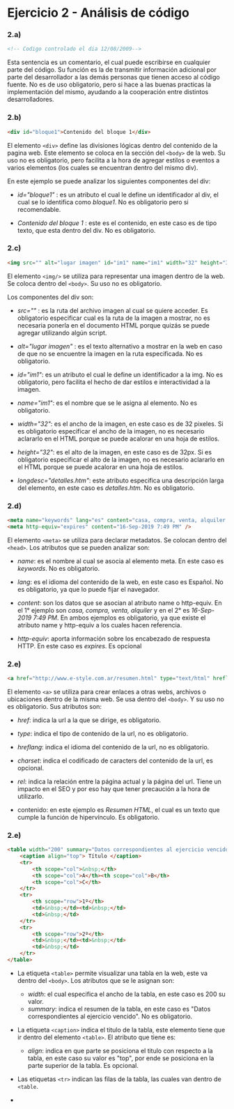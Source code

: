 # Ejercicio 2 - Análisis de código

### 2.a) 
````html
<!-- Codigo controlado el dia 12/08/2009-->
````
Esta sentencia es un comentario, el cual puede escribirse en cualquier parte del código.
Su función es la de transmitir información adicional por parte del desarrollador a las demás personas que tienen acceso al código fuente.
No es de uso obligatorio, pero si hace a las buenas practicas la implementación del mismo, ayudando a la cooperación entre distintos desarrolladores.


### 2.b) 
````html
<div id="bloque1">Contenido del bloque 1</div>
````

El elemento `<div>` define las divisiones lógicas dentro del contenido de la pagina web.
Este elemento se coloca en la sección del `<body>` de la web.
Su uso no es obligatorio, pero facilita a la hora de agregar estilos o eventos a varios elementos (los cuales se encuentran dentro del mismo div).

En este ejemplo se puede analizar los siguientes componentes del div:
- *id="bloque1"* : es un atributo el cual le define un identificador al div, el cual se lo identifica como *bloque1*. No es obligatorio pero si recomendable.

- *Contenido del bloque 1* : este es el contenido, en este caso es de tipo texto, que esta dentro del div.  No es obligatorio.


### 2.c) 

````html
<img src="" alt="lugar imagen" id="im1" name="im1" width="32" height="32" longdesc="detalles.htm"/>
````

El elemento `<img/>`  se utiliza para representar una imagen dentro de la web.
Se coloca dentro del `<body>`.
Su uso no es obligatorio.

Los componentes del div son:
- *src=""* : es la ruta del archivo imagen al cual se quiere acceder. Es obligatorio especificar cual es la ruta de la imagen a mostrar, no es necesaria ponerla en el documento HTML porque quizás se puede agregar utilizando algún script.

- *alt="lugar imagen"* : es el texto alternativo a mostrar en la web en caso de que no se encuentre la imagen en la ruta especificada. No es obligatorio.

- *id="im1"*: es un atributo el cual le define un identificador a la img. No es obligatorio, pero facilita el hecho de dar estilos e interactividad a la imagen.

- *name="im1"*: es el nombre que se le asigna al elemento. No es obligatorio.

- *width="32"*: es el ancho de la imagen, en este caso es de 32 pixeles. Si es obligatorio especificar el ancho de la imagen, no es necesario aclararlo en el HTML porque se puede acalorar en una hoja de estilos.

- *height="32"*: es el alto de la imagen, en este caso es de 32px. Si es obligatorio especificar el alto de la imagen, no es necesario aclararlo en el HTML porque se puede acalorar en una hoja de estilos.

- *longdesc="detalles.htm"*: este atributo especifica una descripción larga del elemento, en este caso es *detalles.htm*. No es obligatorio.


### 2.d) 

````html
<meta name="keywords" lang="es" content="casa, compra, venta, alquiler " />
<meta http-equiv="expires" content="16-Sep-2019 7:49 PM" />
````
El elemento `<meta>`  se utiliza para declarar metadatos.
Se colocan dentro del `<head>`.
Los atributos que se pueden analizar son:
- *name*: es el nombre al cual se asocia al elemento meta. En este caso es *keywords*. No es obligatorio.

- *lang*:  es el idioma del contenido de la web, en este caso es Español. No es obligatorio, ya que lo puede fijar el navegador.

- *content*: son los datos que se asocian al atributo name o http-equiv. En el 1° ejemplo son *casa, compra, venta, alquiler* y en el 2° es *16-Sep-2019 7:49 PM*. En ambos ejemplos es obligatorio, ya que existe el atributo name y http-equiv a los cuales hacen referencia.

- *http-equiv*: aporta información sobre los encabezado de respuesta HTTP. En este caso es *expires*. Es opcional


### 2.e) 

````html
<a href="http://www.e-style.com.ar/resumen.html" type="text/html" hreflang="es" charset="utf-8" rel="help">Resumen HTML</a>
````
El elemento `<a>`  se utiliza para crear enlaces a otras webs, archivos o ubicaciones dentro de la misma web.
Se usa dentro del `<body>`.
Y su uso no es obligatorio.
Sus atributos son:
- *href*: indica la url a la que se dirige, es obligatorio.

- *type*: indica el tipo de contenido de la url, no es obligatorio.

- *hreflang*: indica el idioma del contenido de la url, no es obligatorio.

- *charset*: indica el codificado de caracters del contenido de la url, es opcional.

- *rel*: indica la relación entre la página actual y la página del url. Tiene un impacto en el SEO y por eso hay que tener precaución a la hora de utilizarlo.

- contenido: en este ejemplo es *Resumen HTML*, el cual es un texto que cumple la función de hipervínculo. Es obligatorio.

 ### 2.e) 

````html
<table width="200" summary="Datos correspondientes al ejercicio vencido">
	<caption align="top"> Título </caption>
	<tr>
		<th scope="col">&nbsp;</th>
		<th scope="col">A</th><th scope="col">B</th>
		<th scope="col">C</th>
	</tr>
	<tr>
		<th scope="row">1º</th>
		<td>&nbsp;</td><td>&nbsp;</td>
		<td>&nbsp;</td>
	</tr>
	<tr>
		<th scope="row">2º</th>
		<td>&nbsp;</td><td>&nbsp;</td>
		<td>&nbsp;</td>
	</tr>
</table>
````

* La etiqueta `<table>` permite visualizar una tabla en la web, este va dentro del `<body>`. Los atributos que se le asignan son:
	* *width*: el cual especifica el ancho de la tabla, en este caso es 200 su valor.
	* *summary*: indica el resumen de la tabla, en este caso es "Datos correspondientes al ejercicio vencido". No es obligatorio.
	
* La etiqueta `<caption>` indica el titulo de la tabla, este elemento tiene que ir dentro del elemento `<table>`. El atributo que tiene es:
	* *align*: indica en que parte se posiciona el titulo con respecto a la tabla, en este caso su valor es "top", por ende se posiciona en la parte superior de la tabla. Es opcional.

* Las etiquetas `<tr>` indican las filas de la tabla, las cuales van dentro de `<table`.
* 











<!--stackedit_data:
eyJoaXN0b3J5IjpbLTEzOTA3MDI4MDMsLTE5NTMxNTM5NTcsMT
M4MTA5MjcwNSw3MzA5OTgxMTZdfQ==
-->